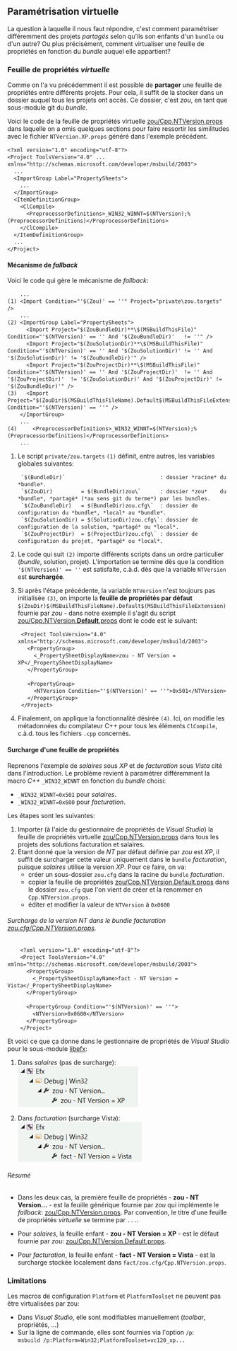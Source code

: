## Paramétrisation virtuelle

La question à laquelle il nous faut répondre, c'est comment paramétriser différemment des projets *partagés* selon qu'ils son enfants d'un `bundle` ou d'un autre? Ou plus précisément, comment virtualiser une feuille de propriétés en fonction du *bundle* auquel elle appartient?

### Feuille de propriétés *virtuelle*

Comme on l'a vu précédemment il est possible de **partager** une feuille de propriétés entre différents projets. Pour cela, il suffit de la stocker dans un dossier  auquel tous les projets ont accès. Ce dossier, c'est *zou*, en tant que sous-module git du *bundle*.

Voici le code de la feuille de propriétés virtuelle [zou/Cpp.NTVersion.props](Cpp.NTVersion.props) dans laquelle on a omis quelques sections pour faire ressortir les similitudes avec le fichier `NTVersion.XP.props` généré dans l'exemple précédent.

	<?xml version="1.0" encoding="utf-8"?>
	<Project ToolsVersion="4.0" ... xmlns="http://schemas.microsoft.com/developer/msbuild/2003">
	  ...
	  <ImportGroup Label="PropertySheets">
	    ...
	  </ImportGroup>
	  <ItemDefinitionGroup>
	    <ClCompile>
	      <PreprocessorDefinitions>_WIN32_WINNT=$(NTVersion);%(PreprocessorDefinitions)</PreprocessorDefinitions>
	    </ClCompile>
	  </ItemDefinitionGroup>
	  ...
	</Project>

#### Mécanisme de *fallback*

Voici le code qui gère le mécanisme de *fallback*:

		...
	(1) <Import Condition="'$(Zou)' == ''" Project="private\zou.targets" />
		...
	(2) <ImportGroup Label="PropertySheets">
		  <Import Project="$(ZouBundleDir)**\$(MSBuildThisFile)"   Condition="'$(NTVersion)' == '' And '$(ZouBundleDir)'   != ''" />
		  <Import Project="$(ZouSolutionDir)**\$(MSBuildThisFile)" Condition="'$(NTVersion)' == '' And '$(ZouSolutionDir)' != '' And '$(ZouSolutionDir)' != '$(ZouBundleDir)'" />
		  <Import Project="$(ZouProjectDir)**\$(MSBuildThisFile)"  Condition="'$(NTVersion)' == '' And '$(ZouProjectDir)'  != '' And '$(ZouProjectDir)'  != '$(ZouSolutionDir)' And '$(ZouProjectDir)' != '$(ZouBundleDir)'" />
	(3)   <Import Project="$(ZouDir)$(MSBuildThisFileName).Default$(MSBuildThisFileExtension)" Condition="'$(NTVersion)' == ''" />
		</ImportGroup>
		...
	(4)	    <PreprocessorDefinitions>_WIN32_WINNT=$(NTVersion);%(PreprocessorDefinitions)</PreprocessorDefinitions>
		...

1. Le script `private/zou.targets` `(1)` définit, entre autres, les variables globales suivantes:

		`$(BundleDir)`                              : dossier *racine* du *bundle*.
		`$(ZouDir)         = $(BundleDir)zou\`      : dossier *zou*    du *bundle*, *partagé* (*au sens git du terme*) par les bundles.
		`$(ZouBundleDir)   = $(BundleDir)zou.cfg\`  : dossier de configuration du *bundle*, *local* au *bundle*.
		`$(ZouSolutionDir) = $(SolutionDir)zou.cfg\`: dossier de configuration de la solution, *partagé* ou *local*.
		`$(ZouProjectDir)  = $(ProjectDir)zou.cfg\` : dossier de configuration du projet, *partagé* ou *local*.

2. Le code qui suit `(2)` importe différents scripts dans un ordre particulier (*bundle*, solution, projet). L'importation se termine dès que la condition `'$(NTVersion)' == ''` est satisfaite, c.à.d. dès que la variable `NTVersion` est **surchargée**.
3. Si après l'étape précédente, la variable `NTVersion` n'est toujours pas initialisée `(3)`, on importe la **feuille de propriétés par défaut** `$(ZouDir)$(MSBuildThisFileName).Default$(MSBuildThisFileExtension)` fournie par *zou* - dans notre exemple il s'agit du script [zou/Cpp.NTVersion.**Default**.props](Cpp.NTVersion.Default.props) dont le code est le suivant:

		<Project ToolsVersion="4.0" xmlns="http://schemas.microsoft.com/developer/msbuild/2003">
		  <PropertyGroup>
		    <_PropertySheetDisplayName>zou - NT Version = XP</_PropertySheetDisplayName>
		  </PropertyGroup>
		  
		  <PropertyGroup>
		    <NTVersion Condition="'$(NTVersion)' == ''">0x501</NTVersion>
		  </PropertyGroup>
		</Project>

4. Finalement, on applique la fonctionnalité désirée `(4)`. Ici, on modifie les métadonnées du compilateur C++ pour tous les éléments `ClCompile`, c.à.d. tous les fichiers `.cpp` concernés.

#### Surcharge d'une feuille de propriétés

Reprenons l'exemple de *salaires* sous *XP* et de *facturation* sous *Vista* cité dans l'introduction. Le problème revient à paramétrer différemment la macro *C++* `_WIN32_WINNT` en fonction du *bundle* choisi:

- `_WIN32_WINNT=0x501` pour *salaires*.
- `_WIN32_WINNT=0x600` pour *facturation*.

Les étapes sont les suivantes:

1. Importer (à l'aide du gestionnaire de propriétés de *Visual Studio*) la feuille de propriétés virtuelle [zou/Cpp.NTVersion.props](Cpp.NTVersion.props) dans tous les projets des solutions facturation et salaires.
2. Etant donné que la version de *NT* par défaut définie par *zou* est *XP*, il suffit de surcharger cette valeur uniquement dans le `bundle` *facturation*, puisque *salaires* utilise la version *XP*. Pour ce faire, on va:  
	- créer un sous-dossier `zou.cfg` dans la racine du `bundle` *facturation*.
	- copier la feuille de propriétés [zou/Cpp.NTVersion.Default.props](Cpp.NTVersion.Default.props) dans le dossier `zou.cfg` que l'on vient de créer et la renommer en `Cpp.NTVersion.props`.
	- éditer et modifier la valeur de `NTVersion` à `0x0600`

###### Surcharge de la version NT dans le bundle facturation [zou.cfg/Cpp.NTVersion.props](https://git.epsitec.ch/cresus-suite/fact/blob/master/zou.cfg/Cpp.NTVersion.props).

		<?xml version="1.0" encoding="utf-8"?>
		<Project ToolsVersion="4.0" xmlns="http://schemas.microsoft.com/developer/msbuild/2003">
		  <PropertyGroup>
		    <_PropertySheetDisplayName>fact - NT Version = Vista</_PropertySheetDisplayName>
		  </PropertyGroup>
		  
		  <PropertyGroup Condition="'$(NTVersion)' == ''">
		    <NTVersion>0x0600</NTVersion>
		  </PropertyGroup>
		</Project>


Et voici ce que ça donne dans le gestionnaire de propriétés de *Visual Studio* pour le sous-module [libefx](https://git.epsitec.ch/cresus-suite/libefx):

1. Dans *salaires* (pas de surcharge):    
![](.Documentation/PropSheet_SalEfxNTVersion.png)  
  
1. Dans *facturation* (surcharge Vista):  
![](.Documentation/PropSheet_FactEfxNTVersion.png)

###### Résumé

- Dans les deux cas, la première feuille de propriétés - **zou - NT Version...** - est la feuille générique fournie par *zou* qui implémente le *fallback*: [zou/Cpp.NTVersion.props](Cpp.NTVersion.props). Par convention, le titre d'une feuille de propriétés *virtuelle* se termine par `...`. 

- Pour *salaires*, la feuille enfant - **zou - NT Version = XP** -  est le défaut fournie par *zou*: [zou/Cpp.NTVersion.Default.props](Cpp.NTVersion.Default.props).
- Pour *facturation*, la feuille enfant - **fact - NT Version = Vista** - est la surcharge stockée localement dans `fact/zou.cfg/Cpp.NTVersion.props`.

### Limitations

Les macros de configuration `Platform` et `PlatformToolset` ne peuvent pas être virtualisées par zou:

- Dans *Visual Studio*, elle sont modifiables manuellement (*toolbar*, propriétés, ...)
- Sur la ligne de commande, elles sont fournies via l'option `/p`:  
`msbuild /p:Platform=Win32;PlatformToolset=vc120_xp...`
